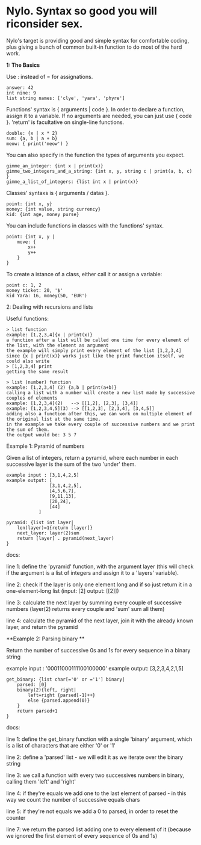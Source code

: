 # Nylo. Syntax so good you will riconsider sex.

Nylo's target is providing good and simple syntax for comfortable coding, plus giving a bunch of common built-in function to do most of the hard work.

**1: The Basics**

Use : instead of = for assignations.

    answer: 42
    int nine: 9
    list string names: ['clye', 'yara', 'phyre']
    
Functions' syntax is { arguments | code }. In order to declare a function, assign it to a variable. If no arguments are needed, you can just use { code }. 'return' is facultative on single-line functions.

    double: {x | x * 2}
    sum: {a, b | a + b}
    meow: { print('meow') }
    
You can also specify in the function the types of arguments you expect.

    gimme_an_integer: {int x | print(x)}
    gimme_two_integers_and_a_string: {int x, y, string c | print(a, b, c) }
    gimme_a_list_of_integers: {list int x | print(x)}
    
Classes' syntaxs is { arguments / datas }. 

    point: {int x, y}
    money: {int value, string currency}
    kid: {int age, money purse}
    
You can include functions in classes with the functions' syntax.

    point: {int x, y |
        move: {
            x++
            y++
        }
    }
    
To create a istance of a class, either call it or assign a variable:

    point c: 1, 2
    money ticket: 20, '$'
    kid Yara: 16, money(50, 'EUR')
    
2: Dealing with recursions and lists

Useful functions:

    > list function
    example: [1,2,3,4]{x | print(x)}
    a function after a list will be called one time for every element of the list, with the element as argument
    the example will simply print every element of the list [1,2,3,4]
    since {x | print(x)} works just like the print function itself, we could also write
    > [1,2,3,4] print
    getting the same result
    
    > list (number) function
    example: [1,2,3,4] (2) {a,b | print(a+b)}
    calling a list with a number will create a new list made by successive couples of elements
    example: [1,2,3,4](2)   --> [[1,2], [2,3], [3,4]]
    example: [1,2,3,4,5](3) --> [[1,2,3], [2,3,4], [3,4,5]]
    adding also a function after this, we can work on multiple element of the original list at the same time.
    in the example we take every couple of successive numbers and we print the sum of them.
    the output would be: 3 5 7 

Example 1: Pyramid of numbers 

Given a list of integers, return a pyramid, where each number in each successive layer is the sum of the two
'under' them.

    example input : [3,1,4,2,5]
    example output: [
                    [3,1,4,2,5],
                    [4,5,6,7],
                    [9,11,13],
                    [20,24],
                    [44]
                ]
                
    pyramid: {list int layer|
        len(layer)=1{return [layer]}
        next_layer: layer(2)sum
        return [layer] . pyramid(next_layer)
    } 

docs:
    
   line 1: define the 'pyramid' function, with the argument layer (this will check if the argument is a list of integers and assign it to a 'layers' variable).
    
   line 2: check if the layer is only one element long and if so just return it in a one-element-long list (input: [2] output: [[2]])
    
   line 3: calculate the next layer by summing every couple of successive numbers (layer(2) returns every couple and 'sum' sum all them)
    
   line 4: calculate the pyramid of the next layer, join it with the already known layer, and return the pyramid
    
**Example 2: Parsing binary **

Return the number of successive 0s and 1s for every sequence in a binary string

example input : '00011000111100100000'
example output: [3,2,3,4,2,1,5]

    get_binary: {list char[='0' or ='1'] binary|
        parsed: [0]  
        binary(2){left, right|
            left=right {parsed[-1]++} 
            else {parsed.append(0)}
        }
        return parsed+1
    }
        
docs:

   line 1: define the get_binary function with a single 'binary' argument, which is a list of characters that are either '0' or '1'
   
   line 2: define a 'parsed' list - we will edit it as we iterate over the binary string
   
   line 3: we call a function with every two successives numbers in binary, calling them 'left' and 'right'
   
   line 4: if they're equals we add one to the last element of parsed - in this way we count the number of successive equals chars
   
   line 5: if they're not equals we add a 0 to parsed, in order to reset the counter
   
   line 7: we return the parsed list adding one to every element of it (because we ignored the first element of every sequence of 0s and 1s)
            
